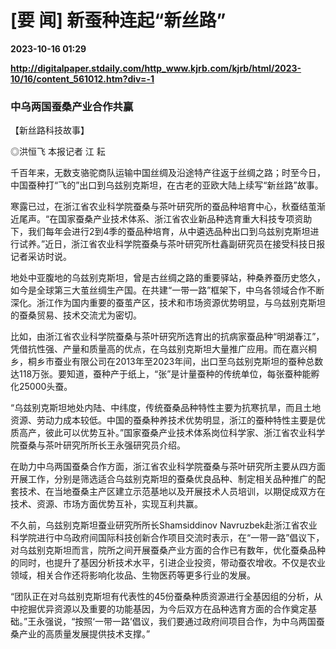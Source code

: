 # [要 闻] 新蚕种连起“新丝路”

**2023-10-16 01:29**

**http://digitalpaper.stdaily.com/http_www.kjrb.com/kjrb/html/2023-10/16/content_561012.htm?div=-1**

### 中乌两国蚕桑产业合作共赢

【新丝路科技故事】

 ◎洪恒飞 本报记者 江 耘

 千百年来，无数支骆驼商队运输中国丝绸及沿途特产往返于丝绸之路；时至今日，中国蚕种打“飞的”出口到乌兹别克斯坦，在古老的亚欧大陆上续写“新丝路”故事。

 寒露已过，在浙江省农业科学院蚕桑与茶叶研究所的蚕品种培育中心，秋蚕结茧渐近尾声。“在国家蚕桑产业技术体系、浙江省农业新品种选育重大科技专项资助下，我们每年会进行2到4季的蚕品种培育，从中遴选品种出口到乌兹别克斯坦进行试养。”近日，浙江省农业科学院蚕桑与茶叶研究所杜鑫副研究员在接受科技日报记者采访时说。

 地处中亚腹地的乌兹别克斯坦，曾是古丝绸之路的重要驿站，种桑养蚕历史悠久，如今是全球第三大茧丝绸生产国。在共建“一带一路”框架下，中乌各领域合作不断深化。浙江作为国内重要的蚕茧产区，技术和市场资源优势明显，与乌兹别克斯坦的蚕桑贸易、技术交流尤为密切。

 比如，由浙江省农业科学院蚕桑与茶叶研究所选育出的抗病家蚕品种“明湖春江”，凭借抗性强、产量和质量高的优点，在乌兹别克斯坦大量推广应用。而在嘉兴桐乡，桐乡市蚕业有限公司在2013年至2023年间，出口至乌兹别克斯坦的蚕种总数达118万张。要知道，蚕种产于纸上，“张”是计量蚕种的传统单位，每张蚕种能孵化25000头蚕。

 “乌兹别克斯坦地处内陆、中纬度，传统蚕桑品种特性主要为抗寒抗旱，而且土地资源、劳动力成本较低。中国的蚕桑种养技术优势明显，浙江的蚕种特性主要是优质高产，彼此可以优势互补。”国家蚕桑产业技术体系岗位科学家、浙江省农业科学院蚕桑与茶叶研究所所长王永强研究员介绍。

 在助力中乌两国蚕桑合作方面，浙江省农业科学院蚕桑与茶叶研究所主要从四方面开展工作，分别是筛选适合乌兹别克斯坦的蚕桑优良品种、制定相关品种推广的配套技术、在当地蚕桑主产区建立示范基地以及开展技术人员培训，以期促成双方在技术、资源、市场方面优势互补，实现互利共赢。

 不久前，乌兹别克斯坦蚕业研究所所长Shamsiddinov Navruzbek赴浙江省农业科学院进行中乌政府间国际科技创新合作项目交流时表示，在“一带一路”倡议下，对乌兹别克斯坦而言，院所之间开展蚕桑产业方面的合作已有数年，优化蚕桑品种的同时，也提升了基因分析技术水平，引进企业投资，带动蚕农增收。不仅是农业领域，相关合作还将影响化妆品、生物医药等更多行业的发展。

 “团队正在对乌兹别克斯坦有代表性的45份蚕桑种质资源进行全基因组的分析，从中挖掘优异资源以及重要的功能基因，为今后双方在品种选育方面的合作奠定基础。”王永强说，“按照‘一带一路’倡议，我们要通过政府间项目合作，为中乌两国蚕桑产业的高质量发展提供技术支撑。”